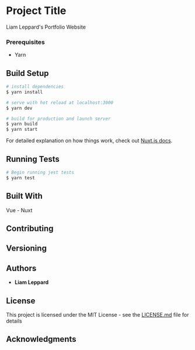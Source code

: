 # Project Title

Liam Leppard's Portfolio Website

### Prerequisites
- Yarn

## Build Setup

``` bash
# install dependencies
$ yarn install

# serve with hot reload at localhost:3000
$ yarn dev

# build for production and launch server
$ yarn build
$ yarn start
```

For detailed explanation on how things work, check out [Nuxt.js docs](https://nuxtjs.org).

## Running Tests

``` bash
# Begin running jest tests
$ yarn test
```

## Built With

Vue - Nuxt

## Contributing

## Versioning

## Authors

* **Liam Leppard** 

## License

This project is licensed under the MIT License - see the [LICENSE.md](LICENSE.md) file for details

## Acknowledgments
